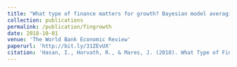 ```yaml
---
title: "What type of finance matters for growth? Bayesian model averaging evidence"
collection: publications
permalink: /publication/fingrowth
date: 2018-10-01
venue: 'The World Bank Economic Review'
paperurl: 'http://bit.ly/31ZEvUX'
citation: 'Hasan, I., Horvath, R., & Mares, J. (2018). What Type of Finance Matters for Growth? Bayesian Model Averaging Evidence. World Bank Economic Review, 32(2), 383-409.'
---
```


